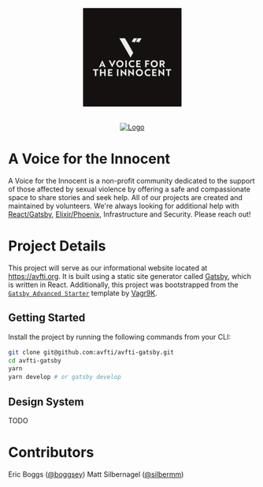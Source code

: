 <div align="center"  style="margin-bottom:30px">
    <img src="static/logos/avfti-logo.png" alt="A Voice for the Innocent Logo" width='200px' height='200px'/>
</div>

<div align="center">
    <a href='https://github.com/prettier/prettier'>
      <img src="https://img.shields.io/badge/code_style-prettier-ff69b4.svg?style=flat-square" alt="Logo" />
    </a>
</div>

# A Voice for the Innocent

A Voice for the Innocent is a non-profit community dedicated to the support of those affected by sexual violence by offering a safe and compassionate space to share stories and seek help. All of our projects are created and maintained by volunteers. We're always looking for additional help with [React/Gatsby](https://github.com/avfti/avfti-gatsby), [Elixir/Phoenix](https://github.com/avfti/avfti-phoenix), Infrastructure and Security. Please reach out!

# Project Details

This project will serve as our informational website located at <https://avfti.org>. It is built using a static site generator called [Gatsby](https://github.com/gatsbyjs/gatsby/), which is written in React. Additionally, this project was bootstrapped from the [`Gatsby Advanced Starter`](https://github.com/Vagr9K/gatsby-advanced-starter/) template by [Vagr9K](https://github.com/Vagr9K).

## Getting Started

Install the project by running the following commands from your CLI:

```sh
git clone git@github.com:avfti/avfti-gatsby.git
cd avfti-gatsby
yarn
yarn develop # or gatsby develop
```

## Design System

TODO

# Contributors

Eric Boggs ([@boggsey](https://www.linkedin.com/in/etboggs/))
Matt Silbernagel ([@silbermm](https://github.com/silbermm))
